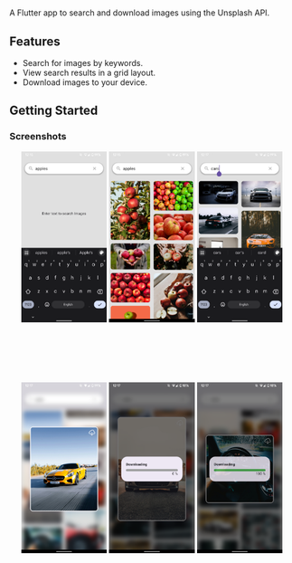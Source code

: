#

A Flutter app to search and download images using the Unsplash API.

## Features

- Search for images by keywords.
- View search results in a grid layout.
- Download images to your device.

## Getting Started

### Screenshots

<p align="center">

  <img src="screenshots/im_1.png" width="30%" />
  <img src="screenshots/im_2.png" width="30%" />
  <img src="screenshots/im_3.png" width="30%" />
</p>

## <br>

<br>

<p align="center">
  <img src="screenshots/im_4.png" width="30%" />
  <img src="screenshots/im_5.png" width="30%" />
  <img src="screenshots/im_6.png" width="30%" />
</p>
